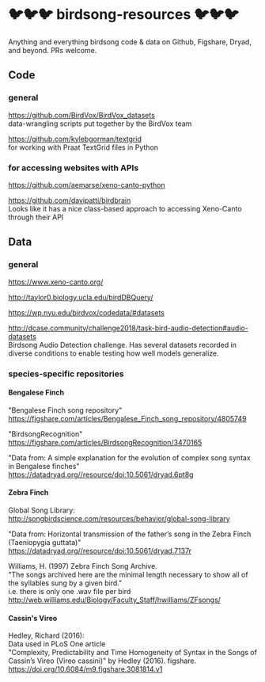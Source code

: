 # 🐦🐦🐦 birdsong-resources 🐦🐦🐦 
Anything and everything birdsong code & data on Github, Figshare, Dryad, and beyond. PRs welcome.

## Code

### general

https://github.com/BirdVox/BirdVox_datasets  
data-wrangling scripts put together by the BirdVox team  

https://github.com/kylebgorman/textgrid  
for working with Praat TextGrid files in Python  

### for accessing websites with APIs

https://github.com/aemarse/xeno-canto-python  

https://github.com/davipatti/birdbrain  
Looks like it has a nice class-based approach to accessing Xeno-Canto through their API  

## Data

### general

https://www.xeno-canto.org/

http://taylor0.biology.ucla.edu/birdDBQuery/

https://wp.nyu.edu/birdvox/codedata/#datasets

http://dcase.community/challenge2018/task-bird-audio-detection#audio-datasets  
Birdsong Audio Detection challenge. Has several datasets recorded 
in diverse conditions to enable testing how well models generalize.

### species-specific repositories

#### Bengalese Finch

"Bengalese Finch song repository"  
https://figshare.com/articles/Bengalese_Finch_song_repository/4805749

"BirdsongRecognition"  
https://figshare.com/articles/BirdsongRecognition/3470165

"Data from: A simple explanation for the evolution of complex song syntax in Bengalese finches"  
https://datadryad.org//resource/doi:10.5061/dryad.6pt8g

#### Zebra Finch

Global Song Library:  
http://songbirdscience.com/resources/behavior/global-song-library

"Data from: Horizontal transmission of the father’s song in the Zebra Finch (Taeniopygia guttata)"  
https://datadryad.org//resource/doi:10.5061/dryad.7137r

Williams, H. (1997) Zebra Finch Song Archive.  
"The songs archived here are the minimal length necessary to show all of the syllables sung by a given bird."  
i.e. there is only one .wav file per bird  
http://web.williams.edu/Biology/Faculty_Staff/hwilliams/ZFsongs/

#### Cassin's Vireo
Hedley, Richard (2016):  
Data used in PLoS One article  
"Complexity, Predictability and Time Homogeneity of Syntax in the Songs of Cassin’s Vireo (Vireo cassini)"
by Hedley (2016). figshare.  
https://doi.org/10.6084/m9.figshare.3081814.v1
